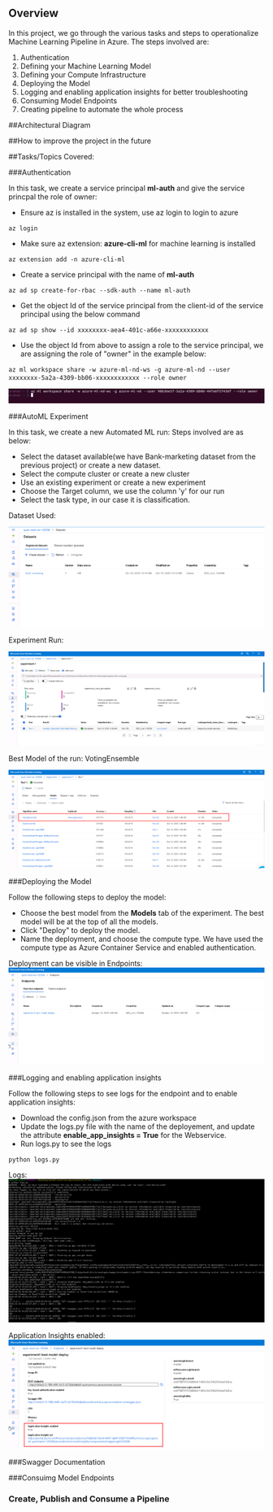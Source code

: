 ## Overview
In this project, we go through the various tasks and steps to operationalize Machine Learning Pipeline in Azure. The steps involved are:

1. Authentication
2. Defining your Machine Learning Model
3. Defining your Compute Infrastructure
3. Deploying the Model
4. Logging and enabling application insights for better troubleshooting
5. Consuming Model Endpoints
6. Creating pipeline to automate the whole process


##Architectural Diagram




##How to improve the project in the future



##Tasks/Topics Covered:


###Authentication

In this task, we create a service principal **ml-auth** and give the service princpal the role of owner:

- Ensure az is installed in the system, use az login to login to azure
```
az login
```
- Make sure az extension:  **azure-cli-ml** for machine learning is installed
```
az extension add -n azure-cli-ml

```
- Create a service principal with the name of **ml-auth**
```
az ad sp create-for-rbac --sdk-auth --name ml-auth

```
- Get the object Id of the service principal from the client-id of the service principal using the below command
```
az ad sp show --id xxxxxxxx-aea4-401c-a66e-xxxxxxxxxxxx
```
- Use the object Id from above to assign a role to the service principal, we are assigning the role of "owner" in the example below:
```
az ml workspace share -w azure-ml-nd-ws -g azure-ml-nd --user xxxxxxxx-5a2a-4309-bb06-xxxxxxxxxxxx --role owner
```





![authentication](./images/authentication.png)


###AutoML Experiment

In this task, we create a new Automated ML run: Steps involved are as below:

- Select the dataset available(we have Bank-marketing dataset from the previous project) or create a new dataset.
- Select the compute cluster or create a new cluster
- Use an existing experiment or create a new experiment
- Choose the Target column, we use the column 'y' for our run
- Select the task type, in our case it is classification.

Dataset Used:

![dataset](./images/dataset.png)

Experiment Run:

![experiment1 completed](./images/experiment1_completed.png)

Best Model of the run: VotingEnsemble

![best model](./images/best_model.png)


###Deploying the Model

Follow the following steps to deploy the model:

- Choose the best model from the **Models** tab of the experiment. The best model will be at the top of all the models.
- Click "Deploy" to deploy the model.
- Name the deployment, and choose the compute type. We have used the compute type as Azure Container Service and enabled authentication.

Deployment can be visible in Endpoints:
![deployment](./images/deployment.png)

###Logging and enabling application insights

Follow the following steps to see logs for the endpoint and to enable application insights:

- Download the config.json from the azure workspace
- Update the logs.py file with the name of the deployement, and update the attribute **enable_app_insights = True** for the Webservice.
- Run logs.py to see the logs 
```
python logs.py

```
Logs:
![logs](./images/logs.png)

Application Insights enabled:
![app insights](./images/app_insights.png)

###Swagger Documentation

###Consuimg Model Endpoints

### Create, Publish and Consume a Pipeline










